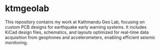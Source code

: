 # ktmgeolab
This repository contains my work at Kathmandu Geo Lab, focusing on custom PCB designs for earthquake early warning systems. It includes KiCad design files, schematics, and layouts optimized for real-time data acquisition from geophones and accelerometers, enabling efficient seismic monitoring.
